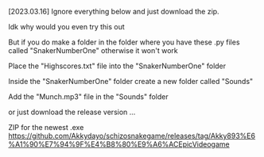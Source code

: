 [2023.03.16] Ignore everything below and just download the zip.

Idk why would you even try this out

But if you do make a folder in the folder where you have these .py files called "SnakerNumberOne" otherwise it won't work

Place the "Highscores.txt" file into the "SnakerNumberOne" folder

Inside the "SnakerNumberOne" folder create a new folder called "Sounds"

Add the "Munch.mp3" file in the "Sounds" folder

or just download the release version ...

ZIP for the newest .exe
https://github.com/Akkydayo/schizosnakegame/releases/tag/Akky893%E6%A1%90%E7%94%9F%E4%B8%80%E9%A6%ACEpicVideogame
